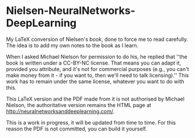 # Nielsen-NeuralNetworks-DeepLearning
My LaTeX conversion of Nielsen's book, done to force me to read carefully.  The idea is to add my own notes to the book as I learn.

When I asked Michael Nielson for permission to do his, he replied that ''the book is written under a CC-BY-NC license. That means you can adapt it, provided you attribute, and it's not for commercial purposes (e.g., you can't make money from it - if you want to, then we'll need to talk licensing).''  This work has to remain under the same license, whatever you want to do with this.

This LaTeX version and the PDF made from it is not authorised by Michael Nielson, the authoritative version remains the HTML page at http://neuralnetworksanddeeplearning.com/.

This is a work in progress, it will be updated from time to time. For this reason the PDF is not committed, you can build it yourself.


